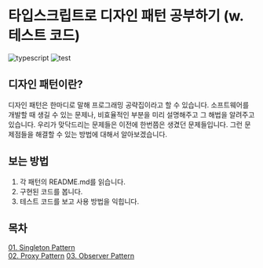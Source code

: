 # 타입스크립트로 디자인 패턴 공부하기 (w.테스트 코드)

<img alt="typescript" src="https://img.shields.io/badge/TypeScript-000?&style=for-the-badge&logo=typescript&logoColor=3178C6" /> ![test](https://github.com/Jtree03/design-patterns-ts/actions/workflows/test.yml/badge.svg)

## 디자인 패턴이란?

디자인 패턴은 한마디로 말해 프로그래밍 공략집이라고 할 수 있습니다.
소프트웨어를 개발할 때 생길 수 있는 문제나,
비효율적인 부분을 미리 설명해주고 그 해법을 알려주고 있습니다.
우리가 맞닥드리는 문제들은 이전에 한번쯤은 생겼던 문제들입니다.
그런 문제점들을 해결할 수 있는 방법에 대해서 알아보겠습니다.

## 보는 방법

1. 각 패턴의 README.md를 읽습니다.
2. 구현된 코드를 봅니다.
3. 테스트 코드를 보고 사용 방법을 익힙니다.

## 목차

[01. Singleton Pattern](https://github.com/Jtree03/design-patterns-ts/tree/main/design-patterns/01.%20singleton)  
[02. Proxy Pattern](https://github.com/Jtree03/design-patterns-ts/tree/main/design-patterns/02.%20proxy)
[03. Observer Pattern](https://github.com/Jtree03/design-patterns-ts/tree/main/design-patterns/03.%20observer)
